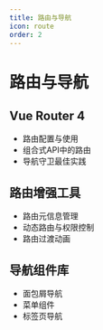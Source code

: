 ```yaml
---
title: 路由与导航
icon: route
order: 2
---
```


# 路由与导航

## Vue Router 4
- 路由配置与使用
- 组合式API中的路由
- 导航守卫最佳实践

## 路由增强工具
- 路由元信息管理
- 动态路由与权限控制
- 路由过渡动画

## 导航组件库
- 面包屑导航
- 菜单组件
- 标签页导航
